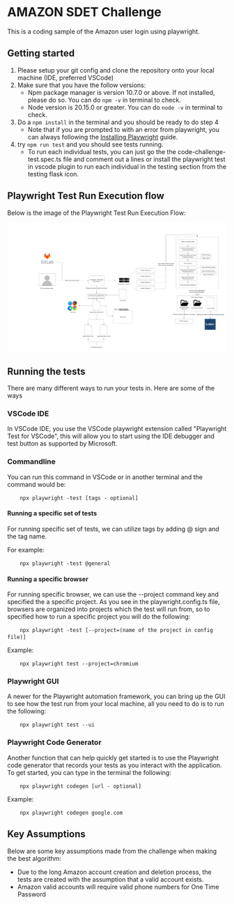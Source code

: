 # AMAZON SDET Challenge
This is a coding sample of the Amazon user login using playwright.

## Getting started
1. Please setup your git config and clone the repository onto your local machine (IDE, preferred VSCode)
2. Make sure that you have the follow versions:
    - Npm package manager is version 10.7.0 or above. If not installed, please do so. You can do ```npm -v``` in terminal to check.
    - Node version is 20.15.0 or greater. You can do ```node -v``` in terminal to check.
3. Do a ```npm install``` in the terminal and you should be ready to do step 4
    - Note that if you are prompted to with an error from playwright,  you can always following the [Installing Playwright](https://playwright.dev/docs/intro#installing-playwright) guide.
4. try ```npm run test``` and you should see tests running.
    - To run each individual tests,  you can just go the the code-challenge-test.spec.ts file and comment out a lines or install the playwright test in vscode plugin to run each individual in the testing section from the testing flask icon.

## Playwright Test Run Execution flow
Below is the image of the Playwright Test Run Execution Flow:

![Playwright Automaton Framewok Test Flow](<Playwright Automation Framework Test Execution Flow.png>)

## Running the tests
There are many different ways to run your tests in. Here are some of the ways 

### VSCode IDE
In VSCode IDE, you use the VSCode playwright extension called "Playwright Test for VSCode", this will allow you to start using the IDE debugger and test button as supported by Microsoft. 

### Commandline
You can run this command in VSCode or in another terminal and the command would be:
```
    npx playwright -test [tags - optional]
```
#### Running a specific set of tests
For running specific set of tests, we can utilize tags by adding @ sign and the tag name. 

For example:
```
    npx playwright -test @general
```
#### Running a specific browser
For running specific browser, we can use the --project command key and specified the a specific project. As you see in the playwright.config.ts file, browsers are organized into projects which the test will run from, so to specified
how to run a specific project you will do the following:

```
    npx playwright -test [--project=(name of the project in config file)]
```

Example:
```
    npx playwright test --project=chromium    
```

### Playwright GUI
A newer for the Playwright automation framework, you can bring up the GUI to see how the test run from your local machine, all you need to do is to run the following:

```
    npx playwright test --ui
```
### Playwright Code Generator
Another function that can help quickly get started is to use the Playwright code generator that records your tests as you interact with the application. To get started, you can type in the terminal the following:

```
    npx playwright codegen [url - optional]
```

Example:
```
    npx playwright codegen google.com
```

## Key Assumptions
Below are some key assumptions made from the challenge when making the best algorithm:
- Due to the long Amazon account creation and deletion process, the tests are created with the assumption that a valid account exists.
- Amazon valid accounts will require valid phone numbers for One Time Password